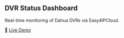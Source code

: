 ## DVR Status Dashboard

Real-time monitoring of Dahua DVRs via Easy4IPCloud.

🔗 [Live Demo](https://akash247777.github.io/DVR/)
